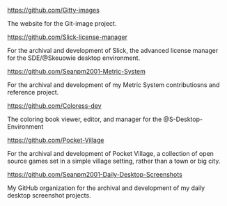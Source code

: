 https://github.com/Gitty-images

The website for the Git-image project.

https://github.com/Slick-license-manager

For the archival and development of Slick, the advanced license manager for the SDE/@Skeuowie desktop environment.

https://github.com/Seanpm2001-Metric-System

For the archival and development of my Metric System contributiosns and reference project.

https://github.com/Coloress-dev

The coloring book viewer, editor, and manager for the @S-Desktop-Environment

https://github.com/Pocket-Village

For the archival and development of Pocket Village, a collection of open source games set in a simple village setting, rather than a town or big city.

https://github.com/Seanpm2001-Daily-Desktop-Screenshots

My GitHub organization for the archival and development of my daily desktop screenshot projects.

